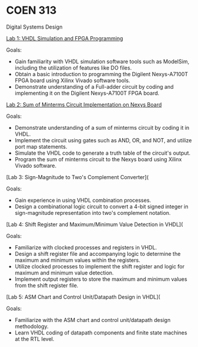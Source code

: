 # COEN 313
Digital Systems Design

[Lab 1: VHDL Simulation and FPGA Programming](https://github.com/mdkaba/COEN313/tree/main/Lab%201%20-%20COEN313)

Goals:
- Gain familiarity with VHDL simulation software tools such as ModelSim, including the utilization of features like DO files.
- Obtain a basic introduction to programming the Digilent Nexys-A7100T FPGA board using Xilinx Vivado software tools.
- Demonstrate understanding of a Full-adder circuit by coding and implementing it on the Digilent Nexys-A7100T FPGA board.

[Lab 2: Sum of Minterms Circuit Implementation on Nexys Board](https://github.com/mdkaba/COEN313/tree/main/Lab%202%20-%20COEN313)

Goals:
- Demonstrate understanding of a sum of minterms circuit by coding it in VHDL.
- Implement the circuit using gates such as AND, OR, and NOT, and utilize port map statements.
- Simulate the VHDL code to generate a truth table of the circuit's output.
- Program the sum of minterms circuit to the Nexys board using Xilinx Vivado software.

[Lab 3: Sign-Magnitude to Two's Complement Converter](

Goals:
- Gain experience in using VHDL combination processes.
- Design a combinational logic circuit to convert a 4-bit signed integer in sign-magnitude representation into two's complement notation.


[Lab 4: Shift Register and Maximum/Minimum Value Detection in VHDL](

Goals:
- Familiarize with clocked processes and registers in VHDL.
- Design a shift register file and accompanying logic to determine the maximum and minimum values within the registers.
- Utilize clocked processes to implement the shift register and logic for maximum and minimum value detection.
- Implement output registers to store the maximum and minimum values from the shift register file.

[Lab 5: ASM Chart and Control Unit/Datapath Design in VHDL](

Goals:
- Familiarize with the ASM chart and control unit/datapath design methodology.
- Learn VHDL coding of datapath components and finite state machines at the RTL level.
